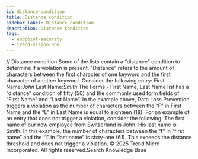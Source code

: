```yaml
---
id: distance-condition
title: Distance condition
sidebar_label: Distance condition
description: Distance condition
tags:
  - endpoint-security
  - trend-vision-one
---
```


/*<![CDATA[*/ $('#title').html($('meta[name=map-description]').attr('content')); /*]]>*/ Distance condition Some of the lists contain a “distance” condition to determine if a violation is present. “Distance” refers to the amount of characters between the first character of one keyword and the first character of another keyword. Consider the following entry: First Name:_John_ Last Name:_Smith_ The Forms - First Name, Last Name list has a “distance” condition of fifty (50) and the commonly used form fields of “First Name” and “Last Name”. In the example above, Data Loss Prevention triggers a violation as the number of characters between the “F” in First Name and the “L” in Last Name is equal to eighteen (18). For an example of an entry that does not trigger a violation, consider the following: The first name of our new employee from Switzerland is John. His last name is Smith. In this example, the number of characters between the “f” in “first name” and the “l” in “last name” is sixty-one (61). This exceeds the distance threshold and does not trigger a violation. © 2025 Trend Micro Incorporated. All rights reserved.Search Knowledge Base